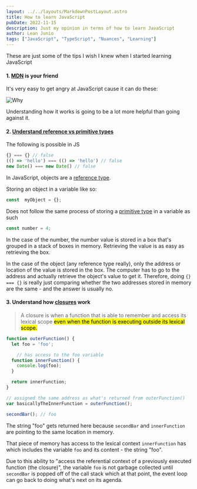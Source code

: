 ```yaml
---
layout: ../../layouts/MarkdownPostLayout.astro
title: How to learn JavaScript
pubDate: 2022-11-15
description: Just my opinion in terms of how to learn JavaScript
author: Lean Junio
tags: ["JavaScript", "TypeScript", "Nuances", "Learning"]
---
```



These are just some of the tips I wish I knew when I started learning JavaScript

#### 1. [MDN](https://developer.mozilla.org/en-US/docs/Web/JavaScript ) is your friend

It's very easy to get angry at JavaScript cause it can do these:

![Why](https://res.cloudinary.com/practicaldev/image/fetch/s--Ysm3UtDq--/c_limit%2Cf_auto%2Cfl_progressive%2Cq_auto%2Cw_880/https://thepracticaldev.s3.amazonaws.com/i/4n583bhdqnz03mq3t13v.png)

Understanding how it works is going to be a lot more helpful than going against it.

#### 2. [Understand reference vs primitive types](https://www.freecodecamp.org/news/primitive-vs-reference-data-types-in-javascript/)

The following is possible in JS

```javascript
{} === {} // false
(() => 'hello') === (() => 'hello') // false
new Date() === new Date() // false
```

In JavaScript, objects are a [reference type](https://javascript.info/reference-type).

Storing an object in a variable like so:

```js
const  myObject = {};
```

Does not follow the same process of storing a [primitive type](https://developer.mozilla.org/en-US/docs/Glossary/Primitive) in a variable as such

```js
const number = 4;
```

In the case of the number, the number value is stored in a box that's grouped in a stack of boxes in memory. Retrieving the value is as easy as retrieving the box.

In the case of the object (any reference type really), only the address or location of the value is stored in the box. The computer has to go to the address and actually retrieve the object's value to get it. Therefore, doing `{} === {}` is really just comparing whether the two addresses stored in memory are the same - and the answer is usually no.

#### 3. Understand how [closures](https://medium.com/@samkwon521/eli5-closures-c0018a23e3c5) work

> A closure is when a function that is able to remember and access its lexical scope <mark>even when the function is executing outside its lexical scope.</mark>

```javascript
function outerFunction() {
  let foo = 'foo';

	// has access to the foo variable
  function innerFunction() {
    console.log(foo);
  }

  return innerFunction;
}

// assigned the same address as what's returned from outerFunction()
var basicallyTheInnerFunction = outerFunction();

secondBar(); // foo
```

The string "foo" gets returned here because `secondBar` and `innerFunction` are pointing to the same location in memory.

That piece of memory has access to the lexical context `innerFunction` has which includes the variable `foo`
and its content - the string "foo".

Due to this ability to "access the referential context of a previously executed function (the closure)",
the variable `foo` is not garbage collected until `secondBar` is popped off of the call stack which at that point,
the event loop can go back to doing what's next on its agenda.


